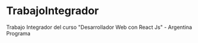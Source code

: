 # TrabajoIntegrador
Trabajo Integrador del curso "Desarrollador Web con React Js" - Argentina Programa
